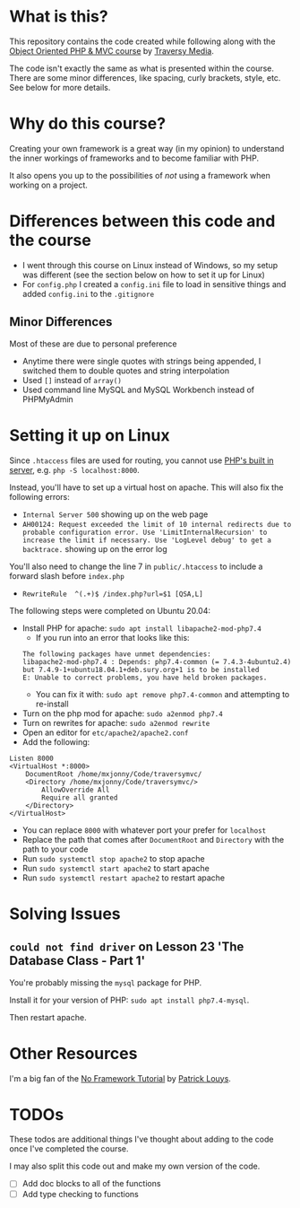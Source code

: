 # What is this?

This repository contains the code created while following along with the [Object Oriented PHP & MVC course](https://www.udemy.com/course/object-oriented-php-mvc/) by [Traversy Media](https://www.traversymedia.com/).

The code isn't exactly the same as what is presented within the course. There are some minor differences, like spacing, curly brackets, style, etc. See below for more details.

# Why do this course?

Creating your own framework is a great way (in my opinion) to understand the inner workings of frameworks and to become familiar with PHP. 

It also opens you up to the possibilities of _not_ using a framework when working on a project.

# Differences between this code and the course
- I went through this course on Linux instead of Windows, so my setup was different (see the section below on how to set it up for Linux)
- For `config.php` I created a `config.ini` file to load in sensitive things and added `config.ini` to the `.gitignore`

## Minor Differences
Most of these are due to personal preference

- Anytime there were single quotes with strings being appended, I switched them to double quotes and string interpolation 
- Used `[]` instead of `array()`
- Used command line MySQL and MySQL Workbench instead of PHPMyAdmin

# Setting it up on Linux

Since `.htaccess` files are used for routing, you cannot use [PHP's built in server](https://www.php.net/manual/en/features.commandline.webserver.php), e.g. `php -S localhost:8000`. 

Instead, you'll have to set up a virtual host on apache. This will also fix the following errors:
- `Internal Server 500` showing up on the web page
- `AH00124: Request exceeded the limit of 10 internal redirects due to probable configuration error. Use 'LimitInternalRecursion' to increase the limit if necessary. Use 'LogLevel debug' to get a backtrace.` showing up on the error log

You'll also need to change the line 7 in `public/.htaccess` to include a forward slash before `index.php`
- `RewriteRule  ^(.+)$ /index.php?url=$1 [QSA,L]`

The following steps were completed on Ubuntu 20.04: 
- Install PHP for apache: `sudo apt install libapache2-mod-php7.4`
  - If you run into an error that looks like this: 
  ```
  The following packages have unmet dependencies:
  libapache2-mod-php7.4 : Depends: php7.4-common (= 7.4.3-4ubuntu2.4) but 7.4.9-1+ubuntu18.04.1+deb.sury.org+1 is to be installed
  E: Unable to correct problems, you have held broken packages.
  ```
  - You can fix it with: `sudo apt remove php7.4-common` and attempting to re-install
- Turn on the php mod for apache: `sudo a2enmod php7.4`
- Turn on rewrites for apache: `sudo a2enmod rewrite`
- Open an editor for `etc/apache2/apache2.conf`
- Add the following:
```
Listen 8000
<VirtualHost *:8000>
    DocumentRoot /home/mxjonny/Code/traversymvc/
    <Directory /home/mxjonny/Code/traversymvc/>
        AllowOverride All
        Require all granted
    </Directory>
</VirtualHost>
```
- You can replace `8000` with whatever port your prefer for `localhost`
- Replace the path that comes after `DocumentRoot` and `Directory` with the path to your code 
- Run `sudo systemctl stop apache2` to stop apache
- Run `sudo systemctl start apache2` to start apache 
- Run `sudo systemctl restart apache2` to restart apache

# Solving Issues

## `could not find driver` on Lesson 23 'The Database Class - Part 1'
You're probably missing the `mysql` package for PHP. 

Install it for your version of PHP: `sudo apt install php7.4-mysql`.

Then restart apache.

# Other Resources

I'm a big fan of the [No Framework Tutorial](https://github.com/PatrickLouys/no-framework-tutorial) by [Patrick Louys](https://github.com/PatrickLouys).

# TODOs
These todos are additional things I've thought about adding to the code once I've completed the course.

I may also split this code out and make my own version of the code.

- [ ] Add doc blocks to all of the functions
- [ ] Add type checking to functions